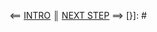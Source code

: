 [{]: <helper> (nav_step)
⟸ <a href="../../README.md">INTRO</a> <b>║</b> <a href="step2.md">NEXT STEP</a> ⟹
[}]: #